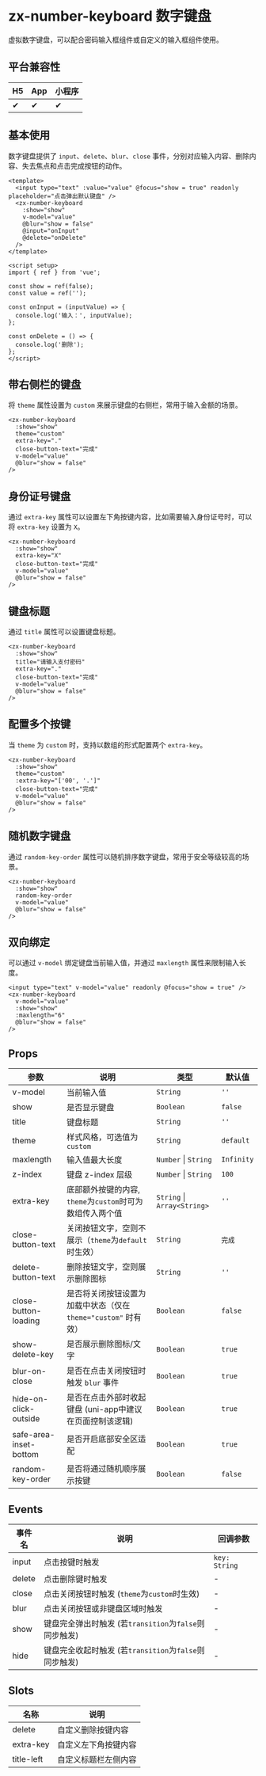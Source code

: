 # zx-number-keyboard 数字键盘

虚拟数字键盘，可以配合密码输入框组件或自定义的输入框组件使用。

## 平台兼容性

| H5  | App | 小程序 |
| --- | --- | ---- |
| ✔   | ✔   | ✔    |

## 基本使用

数字键盘提供了 `input`、`delete`、`blur`、`close` 事件，分别对应输入内容、删除内容、失去焦点和点击完成按钮的动作。

```vue
<template>
  <input type="text" :value="value" @focus="show = true" readonly placeholder="点击弹出默认键盘" />
  <zx-number-keyboard
    :show="show"
    v-model="value"
    @blur="show = false"
    @input="onInput"
    @delete="onDelete"
  />
</template>

<script setup>
import { ref } from 'vue';

const show = ref(false);
const value = ref('');

const onInput = (inputValue) => {
  console.log('输入：', inputValue);
};

const onDelete = () => {
  console.log('删除');
};
</script>
```

## 带右侧栏的键盘

将 `theme` 属性设置为 `custom` 来展示键盘的右侧栏，常用于输入金额的场景。

```vue
<zx-number-keyboard
  :show="show"
  theme="custom"
  extra-key="."
  close-button-text="完成"
  v-model="value"
  @blur="show = false"
/>
```

## 身份证号键盘

通过 `extra-key` 属性可以设置左下角按键内容，比如需要输入身份证号时，可以将 `extra-key` 设置为 `X`。

```vue
<zx-number-keyboard
  :show="show"
  extra-key="X"
  close-button-text="完成"
  v-model="value"
  @blur="show = false"
/>
```

## 键盘标题

通过 `title` 属性可以设置键盘标题。

```vue
<zx-number-keyboard
  :show="show"
  title="请输入支付密码"
  extra-key="."
  close-button-text="完成"
  v-model="value"
  @blur="show = false"
/>
```

## 配置多个按键

当 `theme` 为 `custom` 时，支持以数组的形式配置两个 `extra-key`。

```vue
<zx-number-keyboard
  :show="show"
  theme="custom"
  :extra-key="['00', '.']"
  close-button-text="完成"
  v-model="value"
  @blur="show = false"
/>
```

## 随机数字键盘

通过 `random-key-order` 属性可以随机排序数字键盘，常用于安全等级较高的场景。

```vue
<zx-number-keyboard
  :show="show"
  random-key-order
  v-model="value"
  @blur="show = false"
/>
```

## 双向绑定

可以通过 `v-model` 绑定键盘当前输入值，并通过 `maxlength` 属性来限制输入长度。

```vue
<input type="text" v-model="value" readonly @focus="show = true" />
<zx-number-keyboard
  v-model="value"
  :show="show"
  :maxlength="6"
  @blur="show = false"
/>
```

## Props

| 参数                | 说明                                                                 | 类型                      | 默认值       |
| ------------------- | -------------------------------------------------------------------- | ------------------------- | ------------ |
| v-model             | 当前输入值                                                           | `String`                  | `''`         |
| show                | 是否显示键盘                                                         | `Boolean`                 | `false`      |
| title               | 键盘标题                                                             | `String`                  | `''`         |
| theme               | 样式风格，可选值为 `custom`                                          | `String`                  | `default`    |
| maxlength           | 输入值最大长度                                                       | `Number` \| `String`      | `Infinity`   |
| z-index             | 键盘 z-index 层级                                                    | `Number` \| `String`      | `100`        |
| extra-key           | 底部额外按键的内容, `theme`为`custom`时可为数组传入两个值            | `String` \| `Array<String>` | `''`         |
| close-button-text   | 关闭按钮文字，空则不展示（`theme`为`default`时生效）                   | `String`                  | `完成`       |
| delete-button-text  | 删除按钮文字，空则展示删除图标                                         | `String`                  | `''`         |
| close-button-loading| 是否将关闭按钮设置为加载中状态（仅在 `theme="custom"` 时有效）         | `Boolean`                 | `false`      |
| show-delete-key     | 是否展示删除图标/文字                                                  | `Boolean`                 | `true`       |
| blur-on-close       | 是否在点击关闭按钮时触发 `blur` 事件                                   | `Boolean`                 | `true`       |
| hide-on-click-outside | 是否在点击外部时收起键盘 (uni-app中建议在页面控制该逻辑)             | `Boolean`                 | `true`       |
| safe-area-inset-bottom | 是否开启底部安全区适配                                                 | `Boolean`                 | `true`       |
| random-key-order    | 是否将通过随机顺序展示按键                                             | `Boolean`                 | `false`      |

## Events

| 事件名        | 说明                                           | 回调参数             |
| ------------- | ---------------------------------------------- | -------------------- |
| input         | 点击按键时触发                                 | `key: String`        |
| delete        | 点击删除键时触发                               | -                    |
| close         | 点击关闭按钮时触发 (`theme`为`custom`时生效)   | -                    |
| blur          | 点击关闭按钮或非键盘区域时触发                   | -                    |
| show          | 键盘完全弹出时触发 (若`transition`为`false`则同步触发) | -                    |
| hide          | 键盘完全收起时触发 (若`transition`为`false`则同步触发) | -                    |

## Slots

| 名称         | 说明                     |
| ------------ | ------------------------ |
| delete       | 自定义删除按键内容         |
| extra-key    | 自定义左下角按键内容     |
| title-left   | 自定义标题栏左侧内容     |